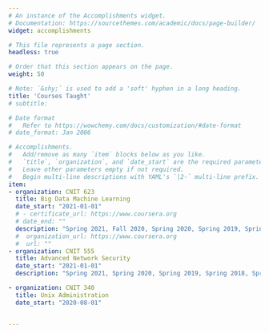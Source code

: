 ```yaml
---
# An instance of the Accomplishments widget.
# Documentation: https://sourcethemes.com/academic/docs/page-builder/
widget: accomplishments

# This file represents a page section.
headless: true

# Order that this section appears on the page.
weight: 50

# Note: `&shy;` is used to add a 'soft' hyphen in a long heading.
title: 'Courses Taught'
# subtitle:

# Date format
#   Refer to https://wowchemy.com/docs/customization/#date-format
# date_format: Jan 2006

# Accomplishments.
#   Add/remove as many `item` blocks below as you like.
#   `title`, `organization`, and `date_start` are the required parameters.
#   Leave other parameters empty if not required.
#   Begin multi-line descriptions with YAML's `|2-` multi-line prefix.
item:
- organization: CNIT 623
  title: Big Data Machine Learning
  date_start: "2021-01-01" 
  # - certificate_url: https://www.coursera.org
  # date_end: ""
  description: "Spring 2021, Fall 2020, Spring 2020, Spring 2019, Spring 2018"
  #  organization_url: https://www.coursera.org
  #  url: ""
- organization: CNIT 555
  title: Advanced Network Security
  date_start: "2021-01-01" 
  description: "Spring 2021, Spring 2020, Spring 2019, Spring 2018, Spring 2017, Spring 2016, Spring 2015"

- organization: CNIT 340
  title: Unix Administration
  date_start: "2020-08-01" 


---
```

